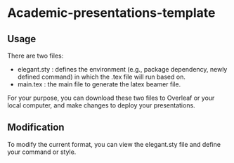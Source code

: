 # Academic-presentations-template

## Usage 

There are two files:
- elegant.sty : defines the environment (e.g., package dependency, newly defined command) in which the .tex file will run based on.
- main.tex : the main file to generate the latex beamer file.

For your purpose, you can download these two files to Overleaf or your local computer, and make changes to deploy your presentations.

## Modification

To modify the current format, you can view the elegant.sty file and define your command or style. 

